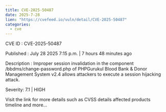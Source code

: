 ```yaml
--- 
title: CVE-2025-50487
date: 2025-7-28
lien: "https://cvefeed.io/vuln/detail/CVE-2025-50487"
categories:
  - cve
---
```


CVE ID : CVE-2025-50487

Published :  July 28
2025
7:15 p.m. | 7 hours
48 minutes ago

Description : Improper session invalidation in the component /bbdms/change-password.php of PHPGurukul Blood Bank & Donor Management System v2.4 allows attackers to execute a session hijacking attack.

Severity: 7.1 | HIGH

Visit the link for more details
such as CVSS details
affected products
timeline
and more...

